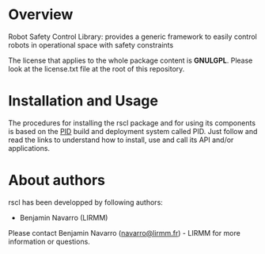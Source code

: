 
Overview
=========

Robot Safety Control Library: provides a generic framework to easily control robots in operational space with safety constraints

The license that applies to the whole package content is **GNULGPL**. Please look at the license.txt file at the root of this repository.

Installation and Usage
=======================

The procedures for installing the rscl package and for using its components is based on the [PID](https://gite.lirmm.fr/pid/pid-workspace/wikis/home) build and deployment system called PID. Just follow and read the links to understand how to install, use and call its API and/or applications.


About authors
=====================

rscl has been developped by following authors: 
+ Benjamin Navarro (LIRMM)

Please contact Benjamin Navarro (navarro@lirmm.fr) - LIRMM for more information or questions.




